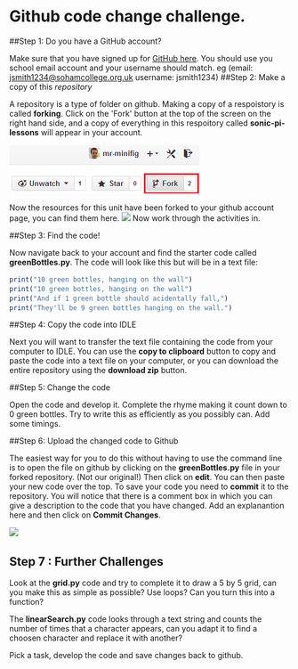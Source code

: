 # Github code change challenge.
##Step 1: Do you have a GitHub account?

Make sure that you have signed up for [GitHub here](https://github.com/). You should use you school email account and your username should match. eg (email: jsmith1234@sohamcollege.org.uk username: jsmith1234)
##Step 2: Make a copy of this *repository*

A repository is a type of folder on github. Making a copy of a respoistory is called **forking**. Click on the 'Fork' button at the top of the screen on the right hand side, and a copy of everything in this respoitory called **sonic-pi-lessons** will appear in your account.

![](https://github.com/Soham-Village-College/sonic-pi-lessons/blob/master/Images/fork.png)

Now the resources for this unit have been forked to your github account page, you can find them here.
![](Images/forked.png)
Now work through the activities in.

##Step 3: Find the code!

Now navigate back to your account and find the starter code called **greenBottles.py**. The code will look like this but will be in a text file:

````ruby
print("10 green bottles, hanging on the wall")
print("10 green bottles, hanging on the wall")
print("And if 1 green bottle should acidentally fall,")
print("They'll be 9 green bottles hanging on the wall.")
````

##Step 4: Copy the code into IDLE

Next you will want to transfer the text file containing the code from your computer to IDLE. You can use the **copy to clipboard** button to copy and paste the code into a text file on your computer, or you can download the entire repository using the **download zip** button. 

##Step 5: Change the code

Open the code and develop it. Complete the rhyme making it count down to 0 green bottles. Try to write this as efficiently as you possibly can. Add some timings.

##Step 6: Upload the changed code to Github

The easiest way for you to do this without having to use the command line is to open the file on github by clicking on the **greenBottles.py** file in your forked repository. (Not our original!) Then click on **edit**. You can then paste your new code over the top. To save your code you need to **commit** it to the repository. You will notice that there is a comment box in which you can give a description to the code that you have changed. Add an explanantion here and then click on **Commit Changes**.

![](commit.png)

## Step 7 : Further Challenges
Look at the **grid.py** code and try to complete it to draw a 5 by 5 grid, can you make this as simple as possible? Use loops? Can you turn this into a function?

The **linearSearch.py** code looks through a text string and counts the number of times that a character appears, can you adapt it to find a choosen character and replace it with another?

Pick a task, develop the code and save changes back to github.
